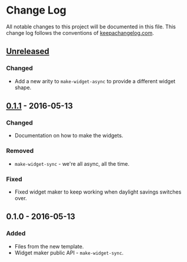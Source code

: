 # Change Log
All notable changes to this project will be documented in this file. This change log follows the conventions of [keepachangelog.com](http://keepachangelog.com/).

## [Unreleased]
### Changed
- Add a new arity to `make-widget-async` to provide a different widget shape.

## [0.1.1] - 2016-05-13
### Changed
- Documentation on how to make the widgets.

### Removed
- `make-widget-sync` - we're all async, all the time.

### Fixed
- Fixed widget maker to keep working when daylight savings switches over.

## 0.1.0 - 2016-05-13
### Added
- Files from the new template.
- Widget maker public API - `make-widget-sync`.

[Unreleased]: https://github.com/your-name/playsync/compare/0.1.1...HEAD
[0.1.1]: https://github.com/your-name/playsync/compare/0.1.0...0.1.1
